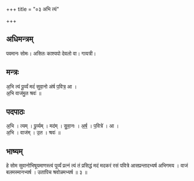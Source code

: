 +++
title = "०३ अभि त्यं"

+++
## अधिमन्त्रम्
पवमानः सोमः। असितः काश्यपो देवलो वा। गायत्री।

## मन्त्रः
अ॒भि त्यं पू॒र्व्यं मदं॑ सुवा॒नो अ॑र्ष प॒वित्र॒ आ ।  
अ॒भि वाज॑मु॒त श्रवः॑ ॥

## पदपाठः
अ॒भि । त्यम् । पू॒र्व्यम् । मद॑म् । सु॒वा॒नः । अ॒र्ष॒ । प॒वित्रे॑ । आ ।  
अ॒भि । वाज॑म् । उ॒त । श्रवः॑ ॥

## भाष्यम्
हे सोम सुवानोभिषूयमाणस्त्वं पूर्व्यं प्रत्नं त्यं तं प्रसिद्धं मदं मदकरं रसं पवित्रे आसप्रन्तादभ्यर्ष अभिगमय । वाजं बलमस्मानभ्यर्ष । उतापिच श्रवोन्नमभ्यर्ष ॥ ३ ॥